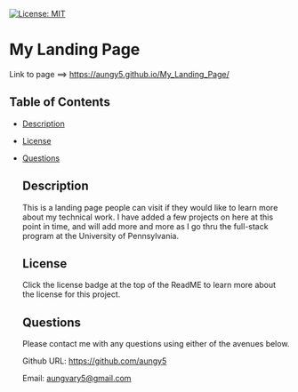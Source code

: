 [![License: MIT](https://img.shields.io/badge/License-MIT-blue.svg)](https://opensource.org/licenses/MIT)

  # My Landing Page
  Link to page ==> https://aungy5.github.io/My_Landing_Page/
  ## Table of Contents
- [Description](#description)

- [License](#license)

- [Questions](#questions)

  ## Description
  This is a landing page people can visit if they would like to learn more about my technical work. I have added a few projects on here at this point in time, and will add more and more as I go thru the full-stack program at the University of Pennsylvania. 
  ## License
  Click the license badge at the top of the ReadME to learn more about the license for this project. 

  ## Questions

  Please contact me with any questions using either of the avenues below. 

  Github URL: https://github.com/aungy5

  Email: aungvary5@gmail.com
